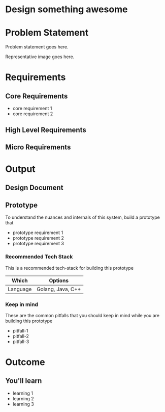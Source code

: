 Design something awesome
===

<!--ts-->
<!--te-->

# Problem Statement

Problem statement goes here.

Representative image goes here.

# Requirements

## Core Requirements

 - core requirement 1
 - core requirement 2

##  High Level Requirements
<!--hs-->
<!--he-->

##  Micro Requirements
<!--ms-->
<!--me-->

# Output

## Design Document
<!--ds-->
<!--de-->

## Prototype

To understand the nuances and internals of this system, build a prototype that

- prototype requirement 1
- prototype requirement 2
- prototype requirement 3

###  Recommended Tech Stack

This is a recommended tech-stack for building this prototype

|Which|Options|
|-----|-----|
|Language|Golang, Java, C++|

###  Keep in mind

These are the common pitfalls that you should keep in mind while you are building this prototype

- pitfall-1
- pitfall-2
- pitfall-3

# Outcome

##  You'll learn

- learning 1
- learning 2
- learning 3

<!--fs-->
<!--fe-->
